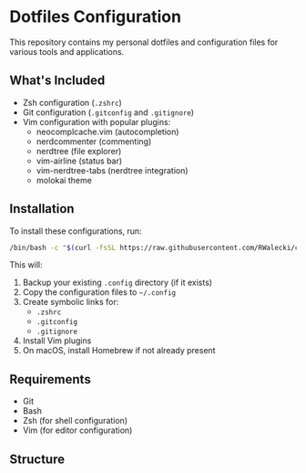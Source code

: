 # Dotfiles Configuration

This repository contains my personal dotfiles and configuration files for various tools and applications.

## What's Included

- Zsh configuration (`.zshrc`)
- Git configuration (`.gitconfig` and `.gitignore`)
- Vim configuration with popular plugins:
  - neocomplcache.vim (autocompletion)
  - nerdcommenter (commenting)
  - nerdtree (file explorer)
  - vim-airline (status bar)
  - vim-nerdtree-tabs (nerdtree integration)
  - molokai theme

## Installation

To install these configurations, run:

```bash
/bin/bash -c "$(curl -fsSL https://raw.githubusercontent.com/RWalecki/config/refs/heads/master/install.sh)"
```

This will:
1. Backup your existing `.config` directory (if it exists)
2. Copy the configuration files to `~/.config`
3. Create symbolic links for:
   - `.zshrc`
   - `.gitconfig`
   - `.gitignore`
4. Install Vim plugins
5. On macOS, install Homebrew if not already present

## Requirements

- Git
- Bash
- Zsh (for shell configuration)
- Vim (for editor configuration)

## Structure
